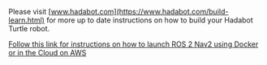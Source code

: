 Please visit [www.hadabot.com](https://www.hadabot.com/build-learn.html) for more up to date instructions on how to build your Hadabot Turtle robot.

[Follow this link for instructions on how to launch ROS 2 Nav2 using Docker or in the Cloud on AWS](https://github.com/hadabot/hadabot_main/tree/master/content/p11)
